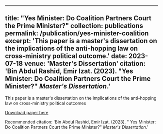 
---
title: "Yes Minister: Do Coalition Partners Court the Prime Minister?"
collection: publications
permalink: /publication/yes-minister-coalition
excerpt: 'This paper is a master's dissertation on the implications of the anti-hopping law on cross-ministry political outcome.'
date: 2023-07-18
venue: 'Master's Dissertation'
citation: 'Bin Abdul Rashid, Emir Izat. (2023). &quot;Yes Minister: Do Coalition Partners Court the Prime Minister?&quot; <i>Master's Dissertation</i>.'
---
This paper is a master's dissertation on the implications of the anti-hopping law on cross-ministry political outcomes

[Download paper here](http://emirizatrashid.github.io/files/lse_dissertation.pdf)

Recommended citation: 'Bin Abdul Rashid, Emir Izat. (2023). &quot; Yes Minister: Do Coalition Partners Court the Prime Minister?&quot; <i>Master's Dissertation</i>.'

